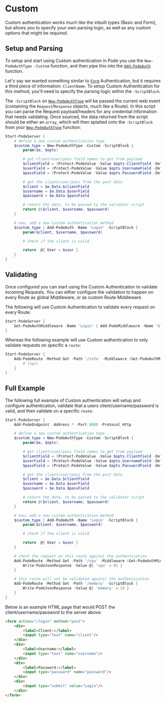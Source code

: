 # Custom

Custom authentication works much like the inbuilt types (Basic and Form), but allows you to specify your own parsing logic, as well as any custom options that might be required.

## Setup and Parsing

To setup and start using Custom authentication in Pode you use the `New-PodeAuthType -Custom` function, and then pipe this into the  [`Add-PodeAuth`](../../../../Functions/Authentication/Add-PodeAuth) function.

Let's say we wanted something similar to [`Form`](../Form) Authentication, but it requires a third piece of information: `ClientName`. To setup Custom Authentication for this method, you'll need to specify the parsing logic within the `-ScriptBlock`.

The `-ScriptBlock` on  [`New-PodeAuthType`](../../../../Functions/Authentication/New-PodeAuthType) will be passed the current web event (containing the `Request`/`Response` objects, much like a Route). In this script you can parse the Request payload/headers for any credential information that needs validating. Once sourced, the data returned from the script should be either an `array`, which will then splatted onto the `-ScriptBlock` from your  [`New-PodeAuthType`](../../../../Functions/Authentication/New-PodeAuthType) function:

```powershell
Start-PodeServer {
    # define a new custom authentication type
    $custom_type = New-PodeAuthType -Custom -ScriptBlock {
        param($e, $opts)

        # get client/user/pass field names to get from payload
        $clientField = (Protect-PodeValue -Value $opts.ClientField -Default 'client')
        $userField = (Protect-PodeValue -Value $opts.UsernameField -Default 'username')
        $passField = (Protect-PodeValue -Value $opts.PasswordField -Default 'password')

        # get the client/user/pass from the post data
        $client = $e.Data.$clientField
        $username = $e.Data.$userField
        $password = $e.Data.$passField

        # return the data, to be passed to the validator script
        return @($client, $username, $password)
    }

    # now, add a new custom authentication method
    $custom_type | Add-PodeAuth -Name 'Login' -ScriptBlock {
        param($client, $username, $password)

        # check if the client is valid

        return  @{ User = $user }
    }
}
```

## Validating

Once configured you can start using the Custom Authentication to validate incoming Requests. You can either configure the validation to happen on every Route as global Middleware, or as custom Route Middleware.

The following will use Custom Authentication to validate every request on every Route:

```powershell
Start-PodeServer {
    Get-PodeAuthMiddleware -Name 'Login' | Add-PodeMiddleware -Name 'GlobalAuthValidation'
}
```

Whereas the following example will use Custom authentication to only validate requests on specific a `route`:

```powershell
Start-PodeServer {
    Add-PodeRoute -Method Get -Path '/info' -Middleware (Get-PodeAuthMiddleware -Name 'Login') -ScriptBlock {
        # logic
    }
}
```

## Full Example

The following full example of Custom authentication will setup and configure authentication, validate that a users client/username/password is valid, and then validate on a specific `route`:

```powershell
Start-PodeServer {
    Add-PodeEndpoint -Address * -Port 8080 -Protocol Http

    # define a new custom authentication type
    $custom_type = New-PodeAuthType -Custom -ScriptBlock {
        param($e, $opts)

        # get client/user/pass field names to get from payload
        $clientField = (Protect-PodeValue -Value $opts.ClientField -Default 'client')
        $userField = (Protect-PodeValue -Value $opts.UsernameField -Default 'username')
        $passField = (Protect-PodeValue -Value $opts.PasswordField -Default 'password')

        # get the client/user/pass from the post data
        $client = $e.Data.$clientField
        $username = $e.Data.$userField
        $password = $e.Data.$passField

        # return the data, to be passed to the validator script
        return @($client, $username, $password)
    }

    # now, add a new custom authentication method
    $custom_type | Add-PodeAuth -Name 'Login' -ScriptBlock {
        param($client, $username, $password)

        # check if the client is valid

        return  @{ User = $user }
    }

    # check the request on this route against the authentication
    Add-PodeRoute -Method Get -Path '/cpu' -Middleware (Get-PodeAuthMiddleware -Name 'Login') -ScriptBlock {
        Write-PodeJsonResponse -Value @{ 'cpu' = 82 }
    }

    # this route will not be validated against the authentication
    Add-PodeRoute -Method Get -Path '/memory' -ScriptBlock {
        Write-PodeJsonResponse -Value @{ 'memory' = 14 }
    }
}
```

Below is an example HTML page that would POST the client/username/password to the server above:

```html
<form action="/login" method="post">
    <div>
        <label>Client:</label>
        <input type="text" name="client"/>
    </div>
    <div>
        <label>Username:</label>
        <input type="text" name="username"/>
    </div>
    <div>
        <label>Password:</label>
        <input type="password" name="password"/>
    </div>
    <div>
        <input type="submit" value="Login"/>
    </div>
</form>
```
